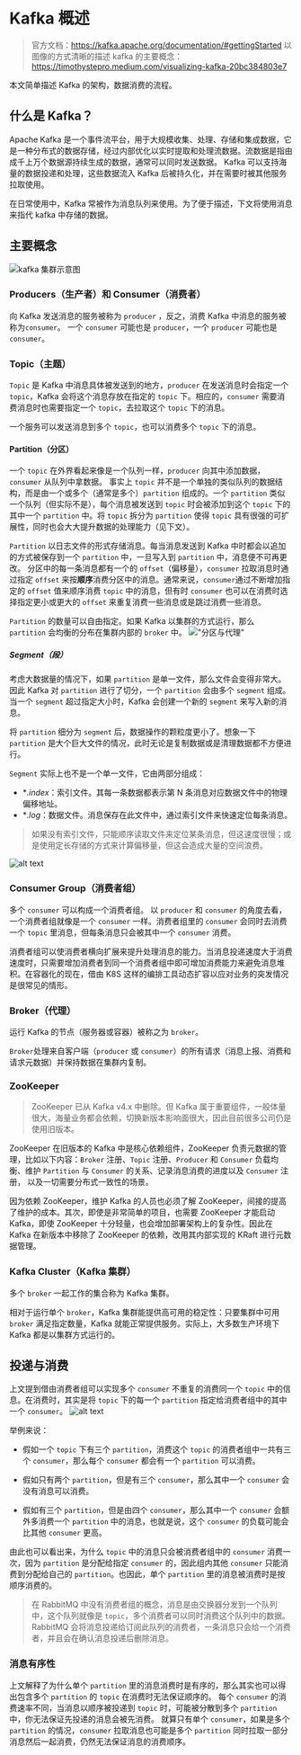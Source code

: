 # Kafka 概述
> 官方文档：https://kafka.apache.org/documentation/#gettingStarted
> 以图像的方式清晰的描述 kafka 的主要概念：https://timothystepro.medium.com/visualizing-kafka-20bc384803e7

本文简单描述 Kafka 的架构，数据消费的流程。

## 什么是 Kafka？
Apache Kafka 是一个事件流平台，用于大规模收集、处理、存储和集成数据，它是一种分布式的数据存储，经过内部优化以实时提取和处理流数据。流数据是指由成千上万个数据源持续生成的数据，通常可以同时发送数据。
Kafka 可以支持海量的数据投递和处理，这些数据流入 Kafka 后被持久化，并在需要时被其他服务拉取使用。

在日常使用中，Kafka 常被作为消息队列来使用。为了便于描述，下文将使用消息来指代 kafka 中存储的数据。

## 主要概念
![kafka 集群示意图](image.png "kafka 集群示意图")

### Producers（生产者）和 Consumer（消费者）
向 Kafka 发送消息的服务被称为 `producer` ，反之，消费 Kafka 中消息的服务被称为`consumer`。
一个 `consumer` 可能也是 `producer`，一个 `producer` 可能也是 `consumer`。


### Topic（主题）
`Topic` 是 Kafka 中消息具体被发送到的地方，`producer` 在发送消息时会指定一个 `topic`，Kafka 会将这个消息存放在指定的 `topic` 下。相应的，`consumer` 需要消费消息时也需要指定一个 `topic`，去拉取这个 `topic`  下的消息。

一个服务可以发送消息到多个 `topic`，也可以消费多个 `topic` 下的消息。

#### Partition（分区）
一个 `topic` 在外界看起来像是一个队列一样，`producer` 向其中添加数据，`consumer` 从队列中拿数据。
事实上 `topic` 并不是一个单独的类似队列的数据结构，而是由一个或多个（通常是多个）`partition` 组成的。一个 `partition` 类似一个队列（但实际不是），每个消息被发送到 `topic` 时会被添加到这个 `topic` 下的其中一个 `partition` 中。将 `topic` 拆分为 `partition` 使得 `topic` 具有很强的可扩展性，同时也会大大提升数据的处理能力（见下文）。

`Partition` 以日志文件的形式存储消息。每当消息发送到 Kafka 中时都会以追加的方式被保存到一个 `partition` 中，一旦写入到 `partition` 中，消息便不可再更改。
分区中的每一条消息都有一个的 `offset`（偏移量），`consumer` 拉取消息时通过指定 `offset` 来按**顺序**消费分区中的消息。通常来说，`consumer`通过不断增加指定的 `offset` 值来顺序消费 `topic` 中的消息，但有时 `consumer` 也可以在消费时选择指定更小或更大的 `offset` 来重复消费一些消息或是跳过消费一些消息。

`Partition` 的数量可以自由指定。如果 Kafka 以集群的方式运行，那么 `partition` 会均衡的分布在集群内部的 `broker` 中。
!["分区与代理"](image-1.png "分区与代理示意图")

##### Segment（段）
考虑大数据量的情况下，如果 `partition` 是单一文件，那么文件会变得非常大。因此 Kafka 对 `partition` 进行了切分，一个 `partition` 会由多个 `segment` 组成。当一个 `segment` 超过指定大小时，Kafka 会创建一个新的 `segment` 来写入新的消息。

将 `partition` 细分为 `segment` 后，数据操作的颗粒度更小了。想象一下 `partition` 是大个巨大文件的情况，此时无论是复制数据或是清理数据都不方便进行。

`Segment` 实际上也不是一个单一文件，它由两部分组成：
* **.index*：索引文件。其每一条数据都表示第 N 条消息对应数据文件中的物理偏移地址。
* **.log*：数据文件。消息保存在此文件中，通过索引文件来快速定位每条消息。

> 如果没有索引文件，只能顺序读取文件来定位某条消息，但这速度很慢；或是使用定长存储的方式来计算偏移量，但这会造成大量的空间浪费。

![alt text](image-2.png)

### Consumer Group（消费者组）
多个 `consumer` 可以构成一个消费者组。
以 `producer` 和 `consumer` 的角度去看，一个消费者组就像是一个 `consumer` 一样。消费者组里的 `consumer` 会同时去消费一个 `topic` 里消息，但每条消息只会被其中一个 `consumer` 消费。

消费者组可以使消费者横向扩展来提升处理消息的能力。当消息投递速度大于消费速度时，只需要增加消费者到同一个消费者组中即可增加消费能力来避免消息堆积。在容器化的现在，借由 K8S 这样的编排工具动态扩容以应对业务的突发情况是很常见的情形。

### Broker（代理）
运行 Kafka 的节点（服务器或容器）被称之为 `broker`。 

`Broker`处理来自客户端（`producer` 或 `consumer`）的所有请求（消息上报、消费和请求元数据）并保持数据在集群内复制。

### ZooKeeper
> ZooKeeper 已从 Kafka v4.x 中删除。但 Kafka 属于重要组件，一般体量很大，海量业务都会依赖，切换新版本影响面很大，因此目前很多公司仍是使用旧版本。

ZooKeeper 在旧版本的 Kafka 中是核心依赖组件，ZooKeeper 负责元数据的管理，比如以下内容：`Broker` 注册、`Topic` 注册、`Producer` 和 `Consumer` 负载均衡、维护 `Partition` 与 `Consumer` 的关系、记录消息消费的进度以及 `Consumer` 注册， 以及一切需要分布式一致性的场景。

因为依赖 ZooKeeper，维护 Kafka 的人员也必须了解 ZooKeeper，间接的提高了维护的成本。其次，即使是非常简单的项目，也需要 ZooKeeper 才能启动 Kafka，即使 ZooKeeper 十分轻量，也会增加部署架构上的复杂性。因此在 Kafka 在新版本中移除了 ZooKeeper 的依赖，改用其内部实现的 KRaft 进行元数据管理。

### Kafka Cluster（Kafka 集群）
多个 `broker` 一起工作的集合称为 Kafka 集群。

相对于运行单个 `broker`，Kafka 集群能提供高可用的稳定性：只要集群中可用 `broker` 满足指定数量，Kafka 就能正常提供服务。实际上，大多数生产环境下 Kafka 都是以集群方式运行的。

## 投递与消费
上文提到借由消费者组可以实现多个 `consumer` 不重复的消费同一个 `topic` 中的信息。在消费时，其实是将 `topic` 下的每一个 `partition` 指定给消费者组中的其中一个 `consumer`。
![alt text](image-5.png)

举例来说：
* 假如一个 `topic` 下有三个 `partition`，消费这个 `topic` 的消费者组中一共有三个 `consumer`，那么每个 `consumer` 都会有一个 `partition` 可以消费。

* 假如只有两个 `partition`，但是有三个 `consumer`，那么其中一个 `consumer` 会没有消息可以消费。

* 假如有三个 `partition`，但是由四个 `consumer`，那么其中一个 `consumer` 会额外多消费一个 `partition` 中的消息，也就是说，这个 `consumer` 的负载可能会比其他 `consumer` 更高。


由此也可以看出来，为什么 `topic` 中的消息只会被消费者组中的 `consumer` 消费一次，因为 `partition` 是分配给指定 `consumer` 的，因此组内其他 `consumer` 只能消费到分配给自己的 `partition`。也因此，单个 `partition` 里的消息被消费时是按顺序消费的。

> 在 RabbitMQ 中没有消费者组的概念，消息是由交换器分发到一个队列中，这个队列就像是 `topic`，多个消费者可以同时消费这个队列中的数据。RabbitMQ 会将消息投递给订阅此队列的消费者，一条消息只会给一个消费者，并且会在确认消息投递后删除消息。

### 消息有序性
上文解释了为什么单个 `partition` 里的消息消费时是有序的，那么其实也可以得出包含多个 `partition` 的 `topic` 在消费时无法保证顺序的。
每个 `consumer` 的消费速率不同，当消息以顺序被投递到 `topic` 时，可能被分散到多个 `partition` 中，你无法保证先投递的消息会被先消费。
就算只有单个 `consumer`，如果是多个 `partition` 的情况，`consumer` 拉取消息也可能是多个 `partition` 同时拉取一部分消息然后一起消费，仍然无法保证消息的消费顺序。